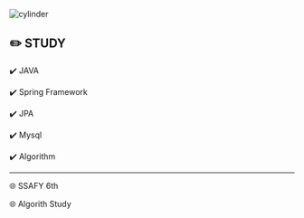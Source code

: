 ![cylinder](https://capsule-render.vercel.app/api?type=cylinder&color=auto&text=JiYoon&fontAlignY=45&fontSize=40&height=150&animation=blinking&desc=Backend%20Developer%20&descAlignY=70)


## ✏️ STUDY

✔️ JAVA

✔️ Spring Framework

✔️ JPA

✔️ Mysql

✔️ Algorithm

---

🌐 SSAFY 6th

🌐 Algorith Study

<!--
**ljy0513/ljy0513** is a ✨ _special_ ✨ repository because its `README.md` (this file) appears on your GitHub profile.

Here are some ideas to get you started:

- 🔭 I’m currently working on ...
- 🌱 I’m currently learning ...
- 👯 I’m looking to collaborate on ...
- 🤔 I’m looking for help with ...
- 💬 Ask me about ...
- 📫 How to reach me: ...
- 😄 Pronouns: ...
- ⚡ Fun fact: ...
-->
